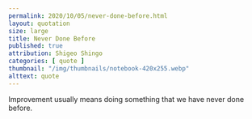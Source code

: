 ```yaml
---
permalink: 2020/10/05/never-done-before.html
layout: quotation
size: large
title: Never Done Before
published: true
attribution: Shigeo Shingo
categories: [ quote ]
thumbnail: "/img/thumbnails/notebook-420x255.webp"
alttext: quote
---
```


Improvement usually means doing something that we have never done before.
